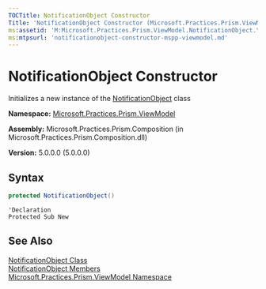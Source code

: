 ```yaml
---
TOCTitle: NotificationObject Constructor
Title: 'NotificationObject Constructor (Microsoft.Practices.Prism.ViewModel)'
ms:assetid: 'M:Microsoft.Practices.Prism.ViewModel.NotificationObject.\#ctor'
ms:mtpsurl: 'notificationobject-constructor-mspp-viewmodel.md'
---
```


# NotificationObject Constructor

Initializes a new instance of the [NotificationObject](/patterns-practices/reference/notificationobject-class-mspp-viewmodel) class

**Namespace:** [Microsoft.Practices.Prism.ViewModel](/patterns-practices/reference/mspp-viewmodel-namespace)

**Assembly:** Microsoft.Practices.Prism.Composition (in Microsoft.Practices.Prism.Composition.dll)

**Version:** 5.0.0.0 (5.0.0.0)

## Syntax

```C#
protected NotificationObject()
```

```VB
'Declaration
Protected Sub New
```

## See Also

[NotificationObject Class](/patterns-practices/reference/notificationobject-class-mspp-viewmodel)<br/>
[NotificationObject Members](/patterns-practices/reference/notificationobject-members-mspp-viewmodel)<br/>
[Microsoft.Practices.Prism.ViewModel Namespace](/patterns-practices/reference/mspp-viewmodel-namespace)<br/>